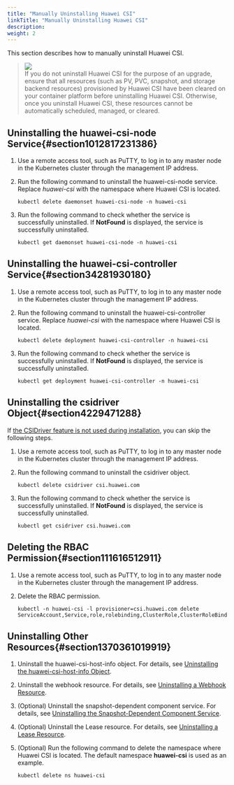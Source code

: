 ```yaml
---
title: "Manually Uninstalling Huawei CSI"
linkTitle: "Manually Uninstalling Huawei CSI"
description: 
weight: 2
---
```


This section describes how to manually uninstall Huawei CSI.

>![](/css-docs/public_sys-resources/en-us/icon-notice.gif)  
>If you do not uninstall Huawei CSI for the purpose of an upgrade, ensure that all resources \(such as PV, PVC, snapshot, and storage backend resources\) provisioned by Huawei CSI have been cleared on your container platform before uninstalling Huawei CSI. Otherwise, once you uninstall Huawei CSI, these resources cannot be automatically scheduled, managed, or cleared.

## Uninstalling the huawei-csi-node Service{#section1012817231386}

1.  Use a remote access tool, such as PuTTY, to log in to any master node in the Kubernetes cluster through the management IP address.
2.  Run the following command to uninstall the huawei-csi-node service. Replace  _huawei-csi_  with the namespace where Huawei CSI is located.

    ```
    kubectl delete daemonset huawei-csi-node -n huawei-csi
    ```

3.  Run the following command to check whether the service is successfully uninstalled. If  **NotFound**  is displayed, the service is successfully uninstalled.

    ```
    kubectl get daemonset huawei-csi-node -n huawei-csi
    ```

## Uninstalling the huawei-csi-controller Service{#section34281930180}

1.  Use a remote access tool, such as PuTTY, to log in to any master node in the Kubernetes cluster through the management IP address.
2.  Run the following command to uninstall the huawei-csi-controller service. Replace  _huawei-csi_  with the namespace where Huawei CSI is located.

    ```
    kubectl delete deployment huawei-csi-controller -n huawei-csi
    ```

3.  Run the following command to check whether the service is successfully uninstalled. If  **NotFound**  is displayed, the service is successfully uninstalled.

    ```
    kubectl get deployment huawei-csi-controller -n huawei-csi
    ```

## Uninstalling the csidriver Object{#section4229471288}

If  [the CSIDriver feature is not used during installation](/docs/installation-and-deployment/installing-huawei-csi/manually-installing-huawei-csi#li395973220487), you can skip the following steps.

1.  Use a remote access tool, such as PuTTY, to log in to any master node in the Kubernetes cluster through the management IP address.
2.  Run the following command to uninstall the csidriver object.

    ```
    kubectl delete csidriver csi.huawei.com
    ```

3.  Run the following command to check whether the service is successfully uninstalled. If  **NotFound**  is displayed, the service is successfully uninstalled.

    ```
    kubectl get csidriver csi.huawei.com
    ```

## Deleting the RBAC Permission{#section111616512911}

1.  Use a remote access tool, such as PuTTY, to log in to any master node in the Kubernetes cluster through the management IP address.
2.  Delete the RBAC permission.

    ```
    kubectl -n huawei-csi -l provisioner=csi.huawei.com delete ServiceAccount,Service,role,rolebinding,ClusterRole,ClusterRoleBinding
    ```

## Uninstalling Other Resources{#section1370361019919}

1.  Uninstall the huawei-csi-host-info object. For details, see  [Uninstalling the huawei-csi-host-info Object](/docs/installation-and-deployment/uninstalling-huawei-csi/uninstalling-huawei-csi-using-helm/uninstalling-csi-dependent-component-services#section870813403017).
2.  Uninstall the webhook resource. For details, see  [Uninstalling a Webhook Resource](/docs/installation-and-deployment/uninstalling-huawei-csi/uninstalling-huawei-csi-using-helm/uninstalling-csi-dependent-component-services#section871155813014).
3.  \(Optional\) Uninstall the snapshot-dependent component service. For details, see  [Uninstalling the Snapshot-Dependent Component Service](/docs/installation-and-deployment/uninstalling-huawei-csi/uninstalling-huawei-csi-using-helm/uninstalling-csi-dependent-component-services#section48371491319).
4.  \(Optional\) Uninstall the Lease resource. For details, see  [Uninstalling a Lease Resource](/docs/installation-and-deployment/uninstalling-huawei-csi/uninstalling-huawei-csi-using-helm/uninstalling-csi-dependent-component-services#section263805014317).
5.  \(Optional\) Run the following command to delete the namespace where Huawei CSI is located. The default namespace  **huawei-csi**  is used as an example.

    ```
    kubectl delete ns huawei-csi
    ```


